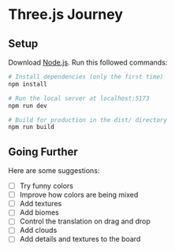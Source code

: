 # Three.js Journey

## Setup

Download [Node.js](https://nodejs.org/en/download/).
Run this followed commands:

```bash
# Install dependencies (only the first time)
npm install

# Run the local server at localhost:5173
npm run dev

# Build for production in the dist/ directory
npm run build
```

## Going Further

Here are some suggestions:

- [ ] Try funny colors
- [ ] Improve how colors are being mixed
- [ ] Add textures
- [ ] Add biomes
- [ ] Control the translation on drag and drop
- [ ] Add clouds
- [ ] Add details and textures to the board
